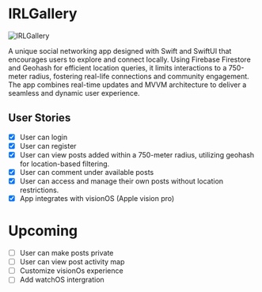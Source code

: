 # IRLGallery
![IRLGallery](https://github.com/user-attachments/assets/41a770bd-019a-462b-a7c6-e6c3edb46e5a)

   A unique social networking app designed with Swift and SwiftUI that encourages users to explore and connect locally. Using Firebase Firestore and Geohash for efficient location queries, it limits interactions to a 750-meter radius, fostering real-life connections and community engagement. The app combines real-time updates and MVVM architecture to deliver a seamless and dynamic user experience.

## User Stories
- [x]  User can login
- [x]  User can register
- [x]  User can view posts added within a 750-meter radius, utilizing geohash for location-based filtering.
- [x]  User can comment under available posts
- [x]  User can access and manage their own posts without location restrictions.
- [X]  App integrates with visionOS (Apple vision pro)

# Upcoming 
- [ ] User can make posts private
- [ ] User can view post activity map
- [ ] Customize visionOs experience
- [ ] Add watchOS intergration

